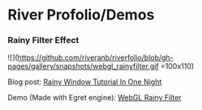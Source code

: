# River Profolio/Demos

### Rainy Filter Effect
![](https://github.com/riveranb/riverfolio/blob/gh-pages/gallery/snapshots/webgl_rainyfilter.gif =100x110)

Blog post: [Rainy Window Tutorial In One Night](https://medium.com/%E4%BA%8C%E6%B5%81%E9%81%8A%E6%88%B2%E9%96%8B%E7%99%BC/the-art-of-code-rainy-window-tutorial-in-one-night-16f5c8d216fa?source=friends_link&sk=fcea4f7b6daf7e75ce4f9f5f3591d096)

Demo (Made with Egret engine): [WebGL Rainy Filter](https://riveranb.github.io/riverfolio/gallery/webgl/rainy/index.html)
